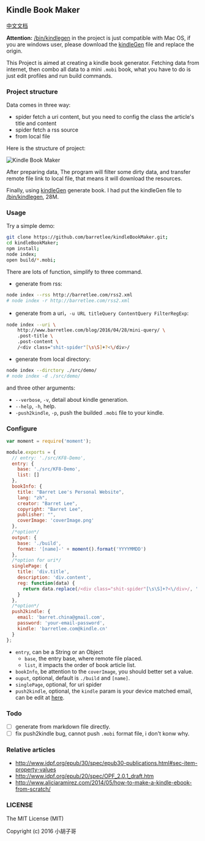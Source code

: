 Kindle Book Maker
---

[中文文档](./README-zh.md)

**Attention:** [/bin/kindlegen](/bin/kindlegen) in the project is just compatible with Mac OS, if you are windows user, please download the [kindleGen](http://www.amazon.com/gp/feature.html?docId=1000765211) file and replace the origin.

This Project is aimed at creating a kindle book generator. Fetching data from internet, then combo all data to a mini `.mobi` book, what you have to do is just edit profiles and run build commands.

### Project structure

Data comes in three way:

- spider fetch a uri content, but you need to config the class the article's title and content
- spider fetch a rss source
- from local file

Here is the structure of project: 

![Kindle Book Maker](http://img.alicdn.com/tfs/TB1B_rJJVXXXXcvXXXXXXXXXXXX-809-584.png)

After preparing data, The program will filter some dirty data, and transfer remote file link to local file, that means it will download the resources.

Finally, using [kindleGen](http://www.amazon.com/gp/feature.html?docId=1000765211) generate book. I had put the kindleGen file to [/bin/kindlegen](/bin/kindlegen), 28M.

### Usage

Try a simple demo:

```bash
git clone https://github.com/barretlee/kindleBookMaker.git;
cd kindleBookMaker;
npm install;
node index;
open build/*.mobi;
```

There are lots of function, simplify to three command.

- generate from rss:
```bash
node index --rss http://barretlee.com/rss2.xml
# node index -r http://barretlee.com/rss2.xml
```
- generate from a uri，`-u URL titleQuery ContentQuery FilterRegExp`:
```bash
node index --uri \
    http://www.barretlee.com/blog/2016/04/28/mini-query/ \
    .post-title \
    .post-content \
    /<div class="shit-spider"[\s\S]+?<\/div>/
```
- generate from local directory:
```bash
node index --dirctory ./src/demo/
# node index -d ./src/demo/
```

and three other arguments:

- `--verbose`, `-v`, detail about kindle generation.
- `--help`, `-h`, help.
- `-push2kindle`, `-p`, push the builded `.mobi` file to your kindle.

### Configure

```javascript
var moment = require('moment');

module.exports = {
  // entry: './src/KF8-Demo',
  entry: {
    base: './src/KF8-Demo',
    list: []
  },
  bookInfo: {
    title: "Barret Lee's Personal Website",
    lang: "zh",
    creator: "Barret Lee",
    copyright: "Barret Lee",
    publisher: "",
    coverImage: 'coverImage.png'
  },
  /*option*/
  output: {
    base: './build',
    format: '[name]-' + moment().format('YYYYMMDD')
  },
  /*option for uri*/
  singlePage: {
    title: 'div.title',
    description: 'div.content',
    reg: function(data) {
      return data.replace(/<div class="shit-spider"[\s\S]+?<\/div>/, '');
    }
  },
  /*option*/
  push2kindle: {
    email: 'barret.china@gmail.com',
    password: 'your-email-password',
    kindle: 'barretlee.com@kindle.cn'
  }
};
```

- `entry`, can be a String or an Object
  - `base`, the entry base, where remote file placed.
  - `list`, it impacts the order of book article list.
- `bookInfo`, be attention to the `coverImage`, you should better set a value.
- `ouput`, optional, default is `./build` and `[name]`.
- `singlePage`, optional, for uri spider
- `push2kindle`, optional, the `kindle` param is your device matched email, can be edit at [here](https://www.amazon.cn/mn/dcw/myx.html/ref=kinw_myk_redirect#/home/settings/payment).


### Todo

- [ ] generate from markdown file directly.
- [ ] fix push2kindle bug, cannot push `.mobi` format file, i don't konw why.

### Relative articles

- http://www.idpf.org/epub/30/spec/epub30-publications.html#sec-item-property-values
- http://www.idpf.org/epub/20/spec/OPF_2.0.1_draft.htm
- http://www.aliciaramirez.com/2014/05/how-to-make-a-kindle-ebook-from-scratch/

### LICENSE

The MIT License (MIT)

Copyright (c) 2016 小胡子哥